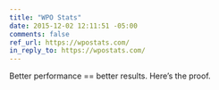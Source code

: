 ```yaml
---
title: "WPO Stats"
date: 2015-12-02 12:11:51 -05:00
comments: false
ref_url: https://wpostats.com/
in_reply_to: https://wpostats.com/
---
```


Better performance == better results. Here’s the proof.